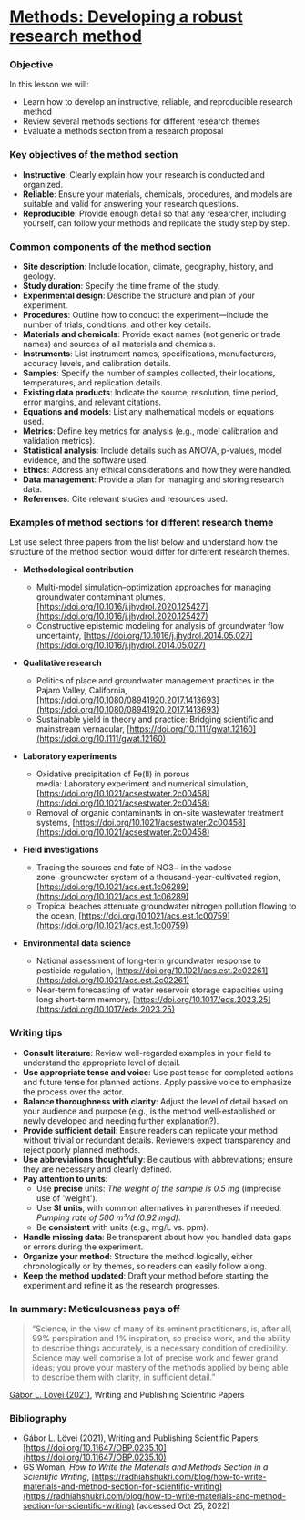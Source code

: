 # [Methods: Developing a robust research method](https://aselshall.github.io/rm/m04/methods)

### Objective
In this lesson we will:
- Learn how to develop an instructive, reliable, and reproducible research method
- Review several methods sections for different research themes
- Evaluate a methods section from a research proposal 

### Key objectives of the method section
- **Instructive**: Clearly explain how your research is conducted and organized.
- **Reliable**: Ensure your materials, chemicals, procedures, and models are suitable and valid for answering your research questions.
- **Reproducible**: Provide enough detail so that any researcher, including yourself, can follow your methods and replicate the study step by step.

### Common components of the method section
- **Site description**: Include location, climate, geography, history, and geology.
- **Study duration**: Specify the time frame of the study.
- **Experimental design**: Describe the structure and plan of your experiment.
- **Procedures**: Outline how to conduct the experiment—include the number of trials, conditions, and other key details.
- **Materials and chemicals**: Provide exact names (not generic or trade names) and sources of all materials and chemicals.
- **Instruments**: List instrument names, specifications, manufacturers, accuracy levels, and calibration details.
- **Samples**: Specify the number of samples collected, their locations, temperatures, and replication details.
- **Existing data products**: Indicate the source, resolution, time period, error margins, and relevant citations.
- **Equations and models**: List any mathematical models or equations used.
- **Metrics**: Define key metrics for analysis (e.g., model calibration and validation metrics).
- **Statistical analysis**: Include details such as ANOVA, p-values, model evidence, and the software used.
- **Ethics**: Address any ethical considerations and how they were handled.
- **Data management**: Provide a plan for managing and storing research data.
- **References**: Cite relevant studies and resources used.

### Examples of method sections for different research theme
Let use select three papers from the list below and understand how the structure of the method section would differ for different research themes.  

- **Methodological contribution**    
   - Multi-model simulation–optimization approaches for managing groundwater contaminant plumes, [https://doi.org/10.1016/j.jhydrol.2020.125427](https://doi.org/10.1016/j.jhydrol.2020.125427)
   - Constructive epistemic modeling for analysis of groundwater flow uncertainty, [https://doi.org/10.1016/j.jhydrol.2014.05.027](https://doi.org/10.1016/j.jhydrol.2014.05.027) 

- **Qualitative research** 
   - Politics of place and groundwater management practices in the Pajaro Valley, California, [https://doi.org/10.1080/08941920.2017.1413693](https://doi.org/10.1080/08941920.2017.1413693)
   - Sustainable yield in theory and practice: Bridging scientific and mainstream vernacular, [https://doi.org/10.1111/gwat.12160](https://doi.org/10.1111/gwat.12160) 

- **Laboratory experiments** 
   - Oxidative precipitation of Fe(II) in porous media: Laboratory experiment and numerical simulation, [https://doi.org/10.1021/acsestwater.2c00458](https://doi.org/10.1021/acsestwater.2c00458)
   - Removal of organic contaminants in on-site wastewater treatment systems, [https://doi.org/10.1021/acsestwater.2c00458](https://doi.org/10.1021/acsestwater.2c00458)

- **Field investigations** 
   - Tracing the sources and fate of NO3− in the vadose zone−groundwater system of a thousand-year-cultivated region,[https://doi.org/10.1021/acs.est.1c06289](https://doi.org/10.1021/acs.est.1c06289)
   - Tropical beaches attenuate groundwater nitrogen pollution flowing to the ocean, [https://doi.org/10.1021/acs.est.1c00759](https://doi.org/10.1021/acs.est.1c00759)

- **Environmental data science**
   - National assessment of long-term groundwater response to pesticide regulation, [https://doi.org/10.1021/acs.est.2c02261](https://doi.org/10.1021/acs.est.2c02261)
   - Near-term forecasting of water reservoir storage capacities using long short-term memory, [https://doi.org/10.1017/eds.2023.25](https://doi.org/10.1017/eds.2023.25)

### Writing tips
- **Consult literature**: Review well-regarded examples in your field to understand the appropriate level of detail.
- **Use appropriate tense and voice**: Use past tense for completed actions and future tense for planned actions. Apply passive voice to emphasize the process over the actor.
- **Balance thoroughness with clarity**: Adjust the level of detail based on your audience and purpose (e.g., is the method well-established or newly developed and needing further explanation?).
- **Provide sufficient detail**: Ensure readers can replicate your method without trivial or redundant details. Reviewers expect transparency and reject poorly planned methods.
- **Use abbreviations thoughtfully**: Be cautious with abbreviations; ensure they are necessary and clearly defined.
- **Pay attention to units**:
   - Use **precise** units: *The weight of the sample is 0.5 mg* (imprecise use of 'weight').
   - Use **SI units**, with common alternatives in parentheses if needed: *Pumping rate of 500 m³/d (0.92 mgd)*.
   - Be **consistent** with units (e.g., mg/L vs. ppm).
- **Handle missing data**: Be transparent about how you handled data gaps or errors during the experiment.
- **Organize your method**: Structure the method logically, either chronologically or by themes, so readers can easily follow along.
- **Keep the method updated**: Draft your method before starting the experiment and refine it as the research progresses.

### In summary: Meticulousness pays off
>“Science, in the view of many of its eminent practitioners, is, after all, 99% perspiration and 1% inspiration, so precise work, and the ability to describe things accurately, is a necessary condition of credibility. Science may well comprise a lot of precise work and fewer grand ideas; you prove your mastery of the methods applied by being able to describe them with clarity, in sufficient detail.”

   [Gábor L. Lövei (2021)](https://doi.org/10.11647/OBP.0235.10), Writing and Publishing Scientific Papers

### Bibliography
- Gábor L. Lövei (2021), Writing and Publishing Scientific Papers, [https://doi.org/10.11647/OBP.0235.10](https://doi.org/10.11647/OBP.0235.10)
- GS Woman, *How to Write the Materials and Methods Section in a Scientific Writing*, [https://radhiahshukri.com/blog/how-to-write-materials-and-method-section-for-scientific-writing](https://radhiahshukri.com/blog/how-to-write-materials-and-method-section-for-scientific-writing) (accessed Oct 25, 2022)
